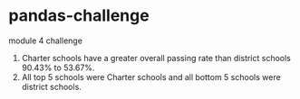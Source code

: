 # pandas-challenge
module 4 challenge
1. Charter schools have a greater overall passing rate than district schools 90.43% to 53.67%.
2. All top 5 schools were Charter schools and all bottom 5 schools were district schools.
